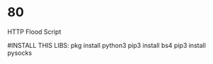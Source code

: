 # 80
HTTP Flood Script

#INSTALL THIS LIBS: pkg install python3 pip3 install bs4 pip3 install pysocks
